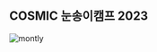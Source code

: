 ## COSMIC 눈송이캠프 2023 

![montly](https://user-images.githubusercontent.com/47660152/210194384-5f34d079-b373-4394-b7e7-805c66626d46.png)
